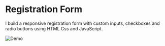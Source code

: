 # Registration Form
I build a responsive registration form with custom inputs, checkboxes and radio buttons using HTML Css and JavaScript.

![Demo](./assets/registration-form-demo.gif)
